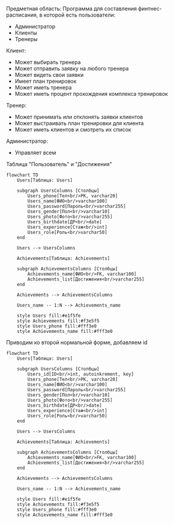 Предметная область:
Программа для составления финтнес-расписания, в которой есть пользователи:
- Администратор
- Клиенты
- Тренеры

Клиент:
- Может выбирать тренера
- Может отправить заявку на любого тренера
- Может видеть свои заявки
- Имеет план тренировок
- Может иметь тренера
- Может иметь процент прохождения комплекса тренировок

Тренер:
- Может принимать или отклонять заявки клиентов
- Может выстраивать план тренировки для клиента
- Может иметь клиентов и смотреть их список

Администратор:
- Управляет всем

Таблица "Пользователь" и "Достижения"
```mermaid
flowchart TD
    Users[Таблица: Users]
    
    subgraph UsersColumns [Столбцы]
        Users_phone[Тел<br/>PK, varchar20]
        Users_name[ФИО<br/>varchar100]
        Users_password[Пароль<br/>varchar255]
        Users_gender[Пол<br/>varchar10]
        Users_photo[Фото<br/>varchar255]
        Users_birthdate[ДР<br/>date]
        Users_experience[Стаж<br/>int]
        Users_role[Роль<br/>varchar50]
    end
    
    Users --> UsersColumns
    
    Achievements[Таблица: Achievements]
    
    subgraph AchievementsColumns [Столбцы]
        Achievements_name[ФИО<br/>FK, varchar100]
        Achievements_list[Достижения<br/>varchar255]
    end
    
    Achievements --> AchievementsColumns
    
    Users_name -- 1:N --> Achievements_name
    
    style Users fill:#e1f5fe
    style Achievements fill:#f3e5f5
    style Users_phone fill:#fff3e0
    style Achievements_name fill:#fff3e0
```

Приводим ко второй нормальной форме, добавляем id
```mermaid
flowchart TD
    Users[Таблица: Users]
    
    subgraph UsersColumns [Столбцы]
	    Users_id[ID<br/>int, autoinkrement, key]
        Users_phone[Тел<br/>PK, varchar20]
        Users_name[ФИО<br/>varchar100]
        Users_password[Пароль<br/>varchar255]
        Users_gender[Пол<br/>varchar10]
        Users_photo[Фото<br/>varchar255]
        Users_birthdate[ДР<br/>date]
        Users_experience[Стаж<br/>int]
        Users_role[Роль<br/>varchar50]
    end
    
    Users --> UsersColumns
    
    Achievements[Таблица: Achievements]
    
    subgraph AchievementsColumns [Столбцы]
        Achievements_name[ФИО<br/>FK, varchar100]
        Achievements_list[Достижения<br/>varchar255]
    end
    
    Achievements --> AchievementsColumns
    
    Users_name -- 1:N --> Achievements_name
    
    style Users fill:#e1f5fe
    style Achievements fill:#f3e5f5
    style Users_phone fill:#fff3e0
    style Achievements_name fill:#fff3e0
```

